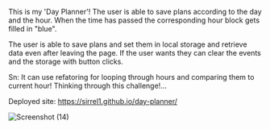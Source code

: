 This is my 'Day Planner'! The user is able to save plans according to the day and the hour. When the time has passed the corresponding hour block gets filled in "blue".

The user is able to save plans and set them in local storage and retrieve data even after leaving the page. If the user wants they can clear the events and the storage with button clicks.

Sn: It can use refatoring for looping through hours and comparing them to current hour! Thinking through this challenge!...

Deployed site: https://sirrel1.github.io/day-planner/

![Screenshot (14)](https://user-images.githubusercontent.com/89208706/144548099-0cb093a4-1e51-409d-9e9a-e481087deab2.png)
